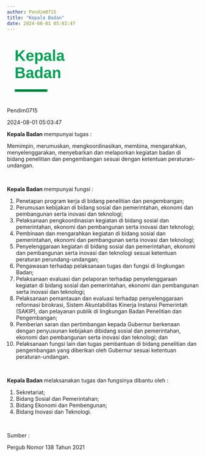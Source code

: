 ```yaml
---
author: Pendim0715
title: "Kepala Badan"
date: 2024-08-01 05:03:47
---
```


<h1 class="MsoNormal" style="margin-bottom: 0cm; margin-left: 20px; margin-right: 20px;"><span style="font-size: 30pt; font-family: 'Poppins', sans-serif;"><span style="color: #03A055;"><span style="vertical-align: inherit;"><span style="vertical-align: inherit;"><span style="vertical-align: inherit;"><span style="vertical-align: inherit;"><span style="vertical-align: inherit;"><span style="vertical-align: inherit;"><span style="vertical-align: inherit;"><span style="vertical-align: inherit;"><span style="vertical-align: inherit;"><span style="vertical-align: inherit;"><span style="vertical-align: inherit;">Kepala</br>Badan</span></span></span></span></span></span></span></span></span></span></span></span></span></span></h1>

<hr style="border: 3px solid #03A055; width: 80px; margin-top:20px; margin-bottom: 40px; margin-left: 20px; margin-right: 20px;">

<div class="p-5 border border-gray-300 rounded-lg bg-gray-100 dark:bg-gray-700 mx-5">
<div class="flex justify-left">
    <p class="MsoNormal dark:text-white mb-4 mr-8 mt-2">
        <span class="text-sm font-poppins dark:text-white">
            <span class="text-black dark:text-white">
                <i class="fas fa-user mr-2"></i>Pendim0715
            </span>
        </span>
    </p>
    <p class="MsoNormal mb-4 mt-2">
        <span class="text-sm font-poppins">
            <span class="text-black dark:text-white">
                <i class="fas fa-calendar-alt mr-2"></i>2024-08-01 05:03:47
            </span>
        </span>
    </p>
</div>
    <p class="MsoNormal m-0 leading-6 text-justify">
        <span class="text-base font-poppins">
            <strong>
                <span class="text-black dark:text-white">
                    <span style="vertical-align: inherit;">
                        <span style="vertical-align: inherit;">Kepala Badan</span>
                    </span>
                </span>
            </strong>
            <span class="text-black dark:text-white">
                <span style="vertical-align: inherit;">
                    <span style="vertical-align: inherit;"> mempunyai tugas :</span>
                </span>
            </span>
        </span>
    </p>
    <p class="MsoNormal m-0 leading-6 text-justify">
        <span class="text-base font-poppins text-black dark:text-white">
            <span style="vertical-align: inherit;">
                <span style="vertical-align: inherit;">Memimpin, merumuskan, mengkoordinasikan, membina, mengarahkan, menyelenggarakan, menyebarkan dan melaporkan kegiatan badan di bidang penelitian dan pengembangan sesuai dengan ketentuan peraturan-undangan.</span>
            </span>
        </span>
    </p>
    <p class="MsoNormal m-0 leading-6 text-justify">
        <span class="text-base font-poppins text-black dark:text-white">&nbsp;</span>
    </p>
    <p class="MsoNormal m-0 leading-6 text-justify">
        <span class="text-base font-poppins text-black dark:text-white">
            <strong>
                <span class="text-black dark:text-white">
                    <span style="vertical-align: inherit;">
                        <span style="vertical-align: inherit;">Kepala Badan</span>
                    </span>
                </span>
            </strong>
            <span class="text-black dark:text-white">
                <span style="vertical-align: inherit;">
                    <span style="vertical-align: inherit;"> mempunyai fungsi :</span>
                </span>
            </span>
        </span>
    </p>
    <ol class="mt-0 text-left" start="1" type="1">
        <li class="MsoNormal text-gray-600 mb-0 text-justify leading-normal list-inside">
            <span class="text-base font-poppins text-black dark:text-white">
                <span style="vertical-align: inherit;">
                    <span style="vertical-align: inherit;">Penetapan program kerja di bidang penelitian dan pengembangan;</span>
                </span>
            </span>
        </li>
        <li class="MsoNormal text-gray-600 mb-0 text-justify leading-normal list-inside">
            <span class="text-base font-poppins text-black dark:text-white">
                <span style="vertical-align: inherit;">
                    <span style="vertical-align: inherit;">Perumusan kebijakan di bidang sosial dan pemerintahan, ekonomi dan pembangunan serta inovasi dan teknologi;</span>
                </span>
            </span>
        </li>
        <li class="MsoNormal text-gray-600 mb-0 text-justify leading-normal list-inside">
            <span class="text-base font-poppins text-black dark:text-white">
                <span style="vertical-align: inherit;">
                    <span style="vertical-align: inherit;">Pelaksanaan pengkoordinasian kegiatan di bidang sosial dan pemerintahan, ekonomi dan pembangunan serta inovasi dan teknologi;</span>
                </span>
            </span>
        </li>
        <li class="MsoNormal text-gray-600 mb-0 text-justify leading-normal list-inside">
            <span class="text-base font-poppins text-black dark:text-white">
                <span style="vertical-align: inherit;">
                    <span style="vertical-align: inherit;">Pembinaan dan mengarahkan kegiatan di bidang sosial dan pemerintahan, ekonomi dan pembangunan serta inovasi dan teknologi;</span>
                </span>
            </span>
        </li>
        <li class="MsoNormal text-gray-600 mb-0 text-justify leading-normal list-inside">
            <span class="text-base font-poppins text-black dark:text-white">
                <span style="vertical-align: inherit;">
                    <span style="vertical-align: inherit;">Penyelenggaraan kegiatan di bidang sosial dan pemerintahan, ekonomi dan pembangunan serta inovasi dan teknologi sesuai ketentuan peraturan perundang-undangan;</span>
                </span>
            </span>
        </li>
        <li class="MsoNormal text-gray-600 mb-0 text-justify leading-normal list-inside">
            <span class="text-base font-poppins text-black dark:text-white">
                <span style="vertical-align: inherit;">
                    <span style="vertical-align: inherit;">Pengawasan terhadap pelaksanaan tugas dan fungsi di lingkungan Badan;</span>
                </span>
            </span>
        </li>
        <li class="MsoNormal text-gray-600 mb-0 text-justify leading-normal list-inside">
            <span class="text-base font-poppins text-black dark:text-white">
                <span style="vertical-align: inherit;">
                    <span style="vertical-align: inherit;">Pelaksanaan evaluasi dan pelaporan terhadap penyelenggaraan kegiatan di bidang sosial dan pemerintahan, ekonomi dan pembangunan serta inovasi dan teknologi;</span>
                </span>
            </span>
        </li>
        <li class="MsoNormal text-gray-600 mb-0 text-justify leading-normal list-inside">
            <span class="text-base font-poppins text-black dark:text-white">
                <span style="vertical-align: inherit;">
                    <span style="vertical-align: inherit;">Pelaksanaan pemantauan dan evaluasi terhadap penyelenggaraan reformasi birokrasi, Sistem Akuntabilitas Kinerja Instansi Pemerintah (SAKIP), dan pelayanan publik di lingkungan Badan Penelitian dan Pengembangan;</span>
                </span>
            </span>
        </li>
        <li class="MsoNormal text-gray-600 mb-0 text-justify leading-normal list-inside">
            <span class="text-base font-poppins text-black dark:text-white">
                <span style="vertical-align: inherit;">
                    <span style="vertical-align: inherit;">Pemberian saran dan pertimbangan kepada Gubernur berkenaan dengan penyusunan kebijakan dibidang sosial dan pemerintahan, ekonomi dan pembangunan serta inovasi dan teknologi; dan</span>
                </span>
            </span>
        </li>
        <li class="MsoNormal text-gray-600 mb-0 text-justify leading-normal list-inside">
            <span class="text-base font-poppins text-black dark:text-white">
                <span style="vertical-align: inherit;">
                    <span style="vertical-align: inherit;">Pelaksanaan fungsi lain dan tugas pembantuan di bidang penelitian dan pengembangan yang diberikan oleh Gubernur sesuai ketentuan peraturan-undangan.</span>
                </span>
            </span>
        </li>
    </ol>
    <p class="MsoNormal m-0 leading-6 text-justify">
        <span class="text-base font-poppins text-black dark:text-white">&nbsp;</span>
    </p>
    <p class="MsoNormal m-0 leading-6 text-justify">
        <span class="text-base font-poppins text-black dark:text-white">
            <strong>
                <span class="text-black dark:text-white">
                    <span style="vertical-align: inherit;">
                        <span style="vertical-align: inherit;">Kepala Badan</span>
                    </span>
                </span>
            </strong>
            <span class="text-black dark:text-white">
                <span style="vertical-align: inherit;">
                    <span style="vertical-align: inherit;"> melaksanakan tugas dan fungsinya dibantu oleh :</span>
                </span>
            </span>
        </span>
    </p>
    <ol class="mt-0 text-left" start="1" type="1">
        <li class="MsoNormal text-gray-600 mb-0 text-justify leading-normal list-inside">
            <span class="text-base font-poppins text-black dark:text-white">
                <span style="vertical-align: inherit;">
                    <span style="vertical-align: inherit;">Sekretariat;</span>
                </span>
            </span>
        </li>
        <li class="MsoNormal text-gray-600 mb-0 text-justify leading-normal list-inside">
            <span class="text-base font-poppins text-black dark:text-white">
                <span style="vertical-align: inherit;">
                    <span style="vertical-align: inherit;">Bidang Sosial dan Pemerintahan;</span>
                </span>
            </span>
        </li>
        <li class="MsoNormal text-gray-600 mb-0 text-justify leading-normal list-inside">
            <span class="text-base font-poppins text-black dark:text-white">
                <span style="vertical-align: inherit;">
                    <span style="vertical-align: inherit;">Bidang Ekonomi dan Pembengunan;</span>
                </span>
            </span>
        </li>
        <li class="MsoNormal text-gray-600 mb-0 text-justify leading-normal list-inside">
            <span class="text-base font-poppins text-black dark:text-white">
                <span style="vertical-align: inherit;">
                    <span style="vertical-align: inherit;">Bidang Inovasi dan Teknologi.</span>
                </span>
            </span>
        </li>
    </ol>
    <p class="MsoNormal m-0 leading-6 text-justify">
        <span class="text-base font-poppins text-black dark:text-white">&nbsp;</span>
    </p>
    <p class="MsoNormal m-0 leading-6 text-justify">
        <span class="text-base font-poppins text-black dark:text-white">
            <span style="vertical-align: inherit;">
                <span style="vertical-align: inherit;">Sumber :</span>
            </span>
        </span>
    </p>
    <p class="MsoNormal m-0 leading-6 text-justify">
        <span class="text-base font-poppins text-black dark:text-white">
            <span style="vertical-align: inherit;">
                <span style="vertical-align: inherit;">Pergub Nomor 138 Tahun 2021</span>
            </span>
        </span>
    </p>
</div>

<style>
@media screen and (max-width: 768px) {
  div[class*="p-5 border border-gray-300 rounded-lg bg-gray-100 dark:bg-gray-700 mx-5"] {
    margin-left: 10px;
    margin-right: 10px;
  }
}
</style>